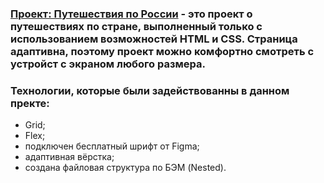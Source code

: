### [Проект: Путешествия по России]() - это проект о путешествиях по стране, выполненный только с использованием возможностей HTML и CSS. Страница адаптивна, поэтому проект можно комфортно смотреть с устройст с экраном любого размера. 


### Технологии, которые были задействованны в данном пректе:
* Grid;
* Flex;
* подключен бесплатный шрифт от Figma;
* адаптивная вёрстка;
* создана файловая структура по БЭМ (Nested).
